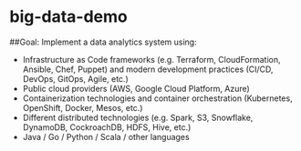 # big-data-demo

##Goal: Implement a data analytics system using:

  - Infrastructure as Code frameworks (e.g. Terraform, CloudFormation, Ansible, Chef, Puppet) and modern development practices (CI/CD, DevOps, GitOps, Agile, etc.)
  - Public cloud providers (AWS, Google Cloud Platform, Azure)
  - Containerization technologies and container orchestration (Kubernetes, OpenShift, Docker, Mesos, etc.)
  - Different distributed technologies (e.g. Spark, S3, Snowflake, DynamoDB, CockroachDB, HDFS, Hive, etc.)
  - Java / Go / Python / Scala / other languages
